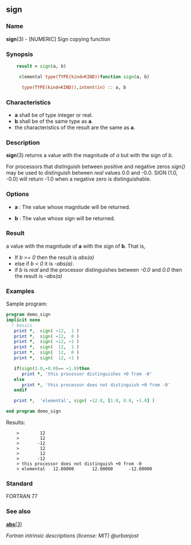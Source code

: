## sign

### **Name**

**sign**(3) - \[NUMERIC\] Sign copying function

### **Synopsis**
```fortran
    result = sign(a, b)
```
```fortran
     elemental type(TYPE(kind=KIND))function sign(a, b)

      type(TYPE(kind=KIND)),intent(in) :: a, b
```
### **Characteristics**

 - **a** shall be of type integer or real.
 - **b** shall be of the same type as **a**.
 - the characteristics of the result are the same as **a**.

### **Description**

  **sign**(3) returns a value with the magnitude of _a_ but with the
  sign of _b_.

  For processors that distinguish between positive and negative zeros
  _sign()_ may be used to distinguish between _real_ values 0.0 and
  -0.0. SIGN (1.0, -0.0) will return -1.0 when a negative zero is
  distinguishable.

### **Options**

  - **a**
    : The value whose magnitude will be returned.

  - **b**
    : The value whose sign will be returned.

### **Result**

  a value with the magnitude of **a** with the sign of **b**. That is,

  - If _b \>= 0_ then the result is _abs(a)_
  - else if _b < 0_ it is -_abs(a)_.
  - if _b_ is _real_ and the processor distinguishes between _-0.0_
    and _0.0_ then the
    result is _-abs(a)_

### **Examples**

Sample program:
```fortran
program demo_sign
implicit none
  ! basics
   print *,  sign( -12,  1 )
   print *,  sign( -12,  0 )
   print *,  sign( -12, -1 )
   print *,  sign(  12,  1 )
   print *,  sign(  12,  0 )
   print *,  sign(  12, -1 )

   if(sign(1.0,-0.0)== -1.0)then
      print *, 'this processor distinguishes +0 from -0'
   else
      print *, 'this processor does not distinguish +0 from -0'
   endif

   print *,  'elemental', sign( -12.0, [1.0, 0.0, -1.0] )

end program demo_sign
```
Results:
```text
    >        12
    >        12
    >       -12
    >        12
    >        12
    >       -12
    > this processor does not distinguish +0 from -0
    > elemental   12.00000       12.00000      -12.00000
```
### **Standard**

FORTRAN 77

### **See also**

[**abs**(3)](#abs)

 _Fortran intrinsic descriptions (license: MIT) \@urbanjost_
